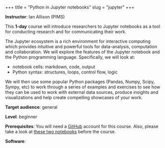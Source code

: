 +++
title = "Python in Jupyter notebooks"
slug = "jupyter"
+++

**Instructor**: Ian Allison (PIMS)

This **1-day** course will introduce researchers to Jupyter notebooks as a tool for conducting research
and for communicating their work.

The Jupyter ecosystem is a rich environment for interactive computing which provides intuitive and
powerful tools for data-analysis, computation and collaboration. We will explore the features of the
Jupyter notebook and the Python programming language. Specifically, we will look at:

- notebook cells: markdown, code, output
- Python syntax: structures, loops, control flow, logic

We will then use some popular Python packages (Pandas, Numpy, Scipy, Sympy, etc) to work through a series
of examples and exercises to see how they can be used to work with external data sources, produce
insights and visualizations and help create compelling showcases of your work.

**Target audience**: general

**Level**: beginner

**Prerequisites**: You will need a [GitHub](https://github.com) account for this course. Also, please
take a look at [these two notebooks](https://github.com/ianabc/WestGridRSSNotes/tree/master/python)
before the course.

**Software**:







<!-- {{< external >}} -->
<!-- <a href="https://jupyter.org/">Jupyter website</a><br> -->
<!-- <a href="https://jupyter.org/documentation">Jupyter documentation</a><br> -->
<!-- {{< /external >}} -->
